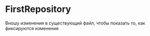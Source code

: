 # FirstRepository
Вношу изменения в существующий файл, чтобы показать то, как фиксируются изменения
